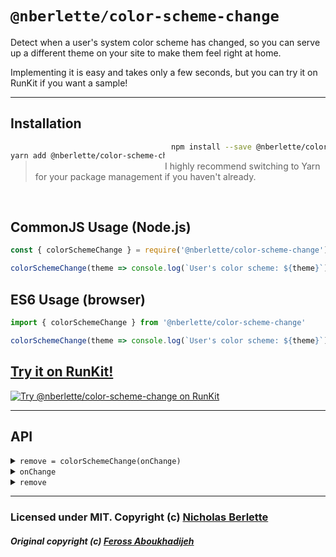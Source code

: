 
# `@nberlette/color-scheme-change`

Detect when a user's system color scheme has changed, so you can serve up a different theme on your site to make them feel right at home.

Implementing it is easy and takes only a few seconds, but you can try it on RunKit if you want a sample!

- - -

## Installation

<div style="width: 49%; float: left;">

```sh
yarn add @nberlette/color-scheme-change
```

</div>

<div style="margin-left: 51%;">

```sh
npm install --save @nberlette/color-scheme-change
```

<!-- [![npm install @nberlette/color-scheme-change][npm-image]][npm-url] -->

</div>

> I highly recommend switching to Yarn for your package management if you haven't already.

<br clear="all">

## CommonJS Usage (Node.js)

```js
const { colorSchemeChange } = require('@nberlette/color-scheme-change')

colorSchemeChange(theme => console.log(`User's color scheme: ${theme}`))
```

## ES6 Usage (browser)

```js
import { colorSchemeChange } from '@nberlette/color-scheme-change'

colorSchemeChange(theme => console.log(`User's color scheme: ${theme}`))
```

## [Try it on RunKit!][runkit-url]

[![Try @nberlette/color-scheme-change on RunKit][runkit-image]][runkit-url]

- - -

## API

<details>
<summary><code>remove = colorSchemeChange(onChange)</code></summary>

Listen for changes to the system color scheme in the web browser. Detect when
the system switches between Light Mode and Dark Mode.
</details>

<details>
<summary><code>onChange</code></summary>

A callback function of the following interface: `function(colorScheme) {}` where
`colorScheme` is either `'light'` or `'dark'`. The function is called whenever
the system enters Light Mode or Dark Mode, respectively.

</details>

<details>
<summary><code>remove</code></summary>

When the returned `remove` function is called, all event listeners are cleaned
up and the `onChange` function will no longer be called when the system color
scheme changes.

</details>

- - -

### Licensed under MIT. Copyright (c) [Nicholas Berlette](https://berlette.com)  

##### Original copyright (c) [Feross Aboukhadijeh](https://feross.org)  

[npm-image]: https://nodei.co/npm/@nberlette/color-scheme-change.png?mini=true
[npm-url]: https://npmjs.org/package/@nberlette/color-scheme-change
[runkit-image]: https://badge.runkitcdn.com/@nberlette/color-scheme-change.svg
[runkit-url]: https://npm.runkit.com/@nberlette/color-scheme-change
